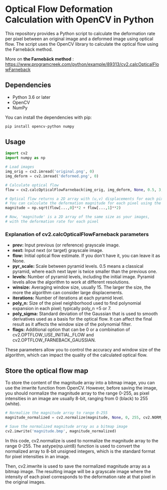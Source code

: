 # Optical Flow Deformation Calculation with OpenCV in Python

This repository provides a Python script to calculate the deformation rate per pixel between an original image and a deformed image using optical flow. The script uses the OpenCV library to calculate the optical flow using the Farnebäck method.

More on **the Farnebäck method** : https://www.programcreek.com/python/example/89313/cv2.calcOpticalFlowFarneback

## Dependencies

- Python 3.6 or later
- OpenCV
- NumPy

You can install the dependencies with pip:

```bash
pip install opencv-python numpy
```

## Usage

```python
import cv2
import numpy as np

# Load images
img_orig = cv2.imread('original.png', 0)
img_deform = cv2.imread('deformed.png', 0)

# Calculate optical flow
flow = cv2.calcOpticalFlowFarneback(img_orig, img_deform, None, 0.5, 3, 15, 3, 5, 1.2, 0)

# Optical flow returns a 2D array with (u,v) displacements for each pixel
# You can calculate the deformation magnitude for each pixel using the Euclidean norm
magnitude = np.sqrt(flow[...,0]**2 + flow[...,1]**2)

# Now, 'magnitude' is a 2D array of the same size as your images, 
# with the deformation rate for each pixel
```

### Explanation of cv2.calcOpticalFlowFarneback parameters

- **prev:** Input previous (or reference) grayscale image.
- **next:** Input next (or target) grayscale image.
- **flow:** Initial optical flow estimate. If you don't have it, you can leave it as None.
- **pyr_scale:** Scale between pyramid levels. 0.5 means a classical pyramid, where each next layer is twice smaller than the previous one.
- **levels:** Number of pyramid levels, including the initial image. Pyramid levels allow the algorithm to work at different resolutions.
- **winsize:** Averaging window size, usually 15. The larger the size, the more the algorithm can consider large displacements.
- **iterations:** Number of iterations at each pyramid level.
- **poly_n:** Size of the pixel neighborhood used to find polynomial expansion in each pixel; typically poly_n =5 or 7.
- **poly_sigma:** Standard deviation of the Gaussian that is used to smooth derivatives used as a basis for the optical flow. It can affect the final result as it affects the window size of the polynomial filter.
- **flags:** Additional option that can be 0 or a combination of cv2.OPTFLOW_USE_INITIAL_FLOW and cv2.OPTFLOW_FARNEBACK_GAUSSIAN.

These parameters allow you to control the accuracy and window size of the algorithm, which can impact the quality of the calculated optical flow.

## Store the optical flow map

To store the content of the magnitude array into a bitmap image, you can use the imwrite function from OpenCV. However, before saving the image, you should normalize the magnitude array to the range 0-255, as pixel intensities in an image are usually 8-bit, ranging from 0 (black) to 255 (white).

```python
# Normalize the magnitude array to range 0-255
magnitude_normalized = cv2.normalize(magnitude, None, 0, 255, cv2.NORM_MINMAX).astype(np.uint8)

# Save the normalized magnitude array as a bitmap image
cv2.imwrite('magnitude.bmp', magnitude_normalized)
```

In this code, cv2.normalize is used to normalize the magnitude array to the range 0-255. The astype(np.uint8) function is used to convert the normalized array to 8-bit unsigned integers, which is the standard format for pixel intensities in an image.

Then, cv2.imwrite is used to save the normalized magnitude array as a bitmap image. The resulting image will be a grayscale image where the intensity of each pixel corresponds to the deformation rate at that pixel in the original images.

